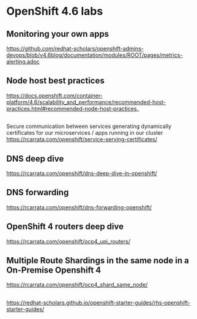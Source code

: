 # OpenShift 4.6 labs

## Monitoring your own apps

https://github.com/redhat-scholars/openshift-admins-devops/blob/v4.6blog/documentation/modules/ROOT/pages/metrics-alerting.adoc

## Node host best practices
https://docs.openshift.com/container-platform/4.6/scalability_and_performance/recommended-host-practices.html#recommended-node-host-practices_

## 
Secure communication between services
generating dynamically certificates for our microservices / apps running in our cluster
https://rcarrata.com/openshift/service-serving-certificates/

## DNS deep dive
https://rcarrata.com/openshift/dns-deep-dive-in-openshift/

## DNS forwarding
https://rcarrata.com/openshift/dns-forwarding-openshift/

## OpenShift 4 routers deep dive
https://rcarrata.com/openshift/ocp4_upi_routers/

## Multiple Route Shardings in the same node in a On-Premise Openshift 4
https://rcarrata.com/openshift/ocp4_shard_same_node/

## 
https://redhat-scholars.github.io/openshift-starter-guides/rhs-openshift-starter-guides/



